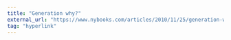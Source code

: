 ```yaml
---
title: "Generation why?"
external_url: "https://www.nybooks.com/articles/2010/11/25/generation-why/"
tag: "hyperlink"
---
```

